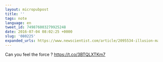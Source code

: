 ```yaml
---
layout: micropubpost
title: ''
tags: note
language: en
tweet_id: 749876003279925248
date: 2016-07-04 08:02:25 +0000
slug: '080225'
expanded_urls: https://www.newscientist.com/article/2095534-illusion-makes-people-feel-force-field-around-their-body/
---
```

Can you feel the force ? https://t.co/3BTQLXTKm7
